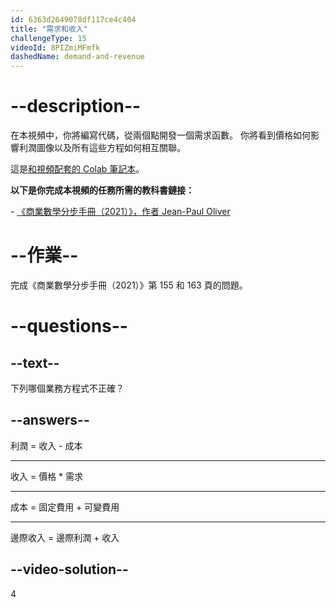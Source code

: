 ```yaml
---
id: 6363d2649078df117ce4c404
title: "需求和收入"
challengeType: 15
videoId: 8PIZmiMFmfk
dashedName: demand-and-revenue
---
```


# --description--

在本視頻中，你將編寫代碼，從兩個點開發一個需求函數。 你將看到價格如何影響利潤圖像以及所有這些方程如何相互關聯。

這是<a href="https://colab.research.google.com/drive/1foxkSd90q1tHCSqyY6NFAEnMfH0nNwXe?usp=sharing" target="_blank" rel="noopener noreferrer nofollow">和視頻配套的 Colab 筆記本</a>。

**以下是你完成本視頻的任務所需的教科書鏈接：**

\- <a href="https://lyryx.com/subjects/business/business-mathematics/" target="_blank" rel="noopener noreferrer nofollow">《商業數學分步手冊（2021）》，作者 Jean-Paul Oliver</a>

# --作業--

完成《商業數學分步手冊（2021）》第 155 和 163 頁的問題。

# --questions--

## --text--

下列哪個業務方程式不正確？

## --answers--

利潤 = 收入 - 成本

---

收入 = 價格 * 需求

---

成本 = 固定費用 + 可變費用

---

邊際收入 = 邊際利潤 + 收入

## --video-solution--

4
